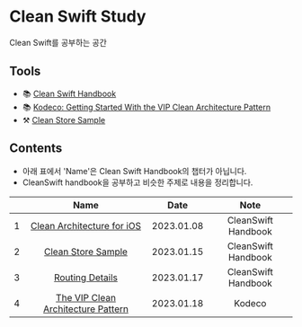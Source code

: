 # Clean Swift Study

Clean Swift를 공부하는 공간

## Tools

- 📚 [Clean Swift Handbook](https://clean-swift.com/handbook/)
- 📚 [Kodeco: Getting Started With the VIP Clean Architecture Pattern](https://www.kodeco.com/29416318-getting-started-with-the-vip-clean-architecture-pattern)
- ⚒️ [Clean Store Sample](https://github.com/Clean-Swift/CleanStore)

## Contents

- 아래 표에서 'Name'은 Clean Swift Handbook의 챕터가 아닙니다. 
- CleanSwift handbook을 공부하고 비슷한 주제로 내용을 정리합니다.

|       | Name | Date | Note |
| :---: | :---: | :---: | :---: |
| 1 | [Clean Architecture for iOS](https://github.com/cskime/clean-swift-study/blob/main/clean-architecture-for-ios.md) | 2023.01.08 | CleanSwift Handbook |
| 2 | [Clean Store Sample](https://github.com/cskime/clean-swift-study/blob/main/clean-store-sample.md) | 2023.01.15 | CleanSwift Handbook |
| 3 | [Routing Details](https://github.com/cskime/clean-swift-study/blob/main/routing-details.md) | 2023.01.17 | CleanSwift Handbook |
| 4 | [The VIP Clean Architecture Pattern](https://github.com/cskime/clean-swift-study/blob/main/the-vip-clean-architecture-pattern.md) | 2023.01.18 | Kodeco |
